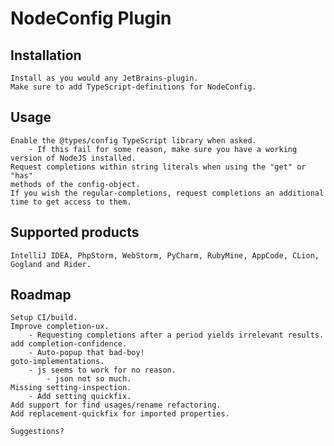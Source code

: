 NodeConfig Plugin
=================

Installation
------------
    Install as you would any JetBrains-plugin.
    Make sure to add TypeScript-definitions for NodeConfig.

Usage
-----
    Enable the @types/config TypeScript library when asked.
        - If this fail for some reason, make sure you have a working version of NodeJS installed.
    Request completions within string literals when using the "get" or "has"
    methods of the config-object.
    If you wish the regular-completions, request completions an additional time to get access to them.

Supported products
------------------
    IntelliJ IDEA, PhpStorm, WebStorm, PyCharm, RubyMine, AppCode, CLion, Gogland and Rider.
        
Roadmap
-------
    Setup CI/build.   
    Improve completion-ux.
        - Requesting completions after a period yields irrelevant results.    
    add completion-confidence.
        - Auto-popup that bad-boy!    
    goto-implementations.
        - js seems to work for no reason.
            - json not so much.     
    Missing setting-inspection.
        - Add setting quickfix.       
    Add support for find usages/rename refactoring.
    Add replacement-quickfix for imported properties.
       
    Suggestions?
